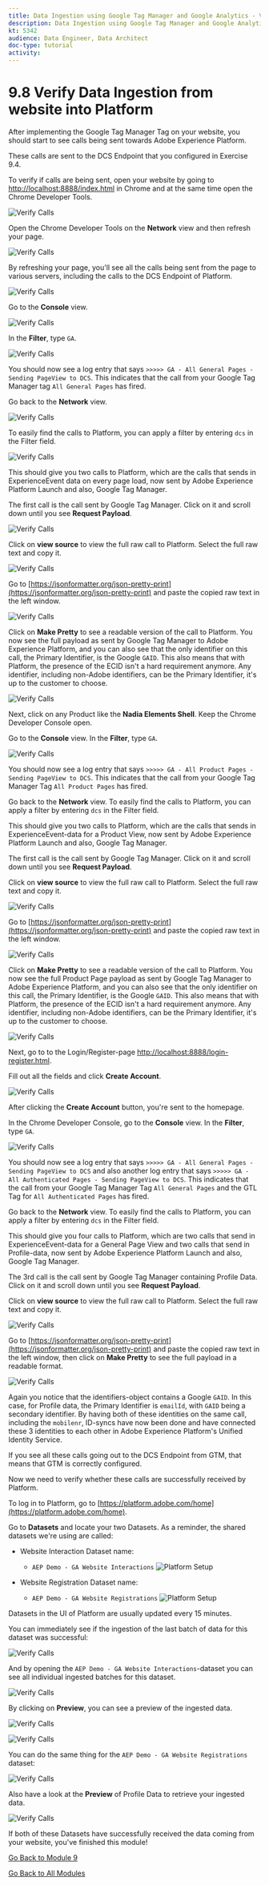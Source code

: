 ```yaml
---
title: Data Ingestion using Google Tag Manager and Google Analytics - Verify Data Ingestion from website into Platform
description: Data Ingestion using Google Tag Manager and Google Analytics - Verify Data Ingestion from website into Platform
kt: 5342
audience: Data Engineer, Data Architect
doc-type: tutorial
activity: 
---
```


# 9.8 Verify Data Ingestion from website into Platform

After implementing the Google Tag Manager Tag on your website, you should start to see calls being sent towards Adobe Experience Platform.

These calls are sent to the DCS Endpoint that you configured in Exercise 9.4.

To verify if calls are being sent, open your website by going to [http://localhost:8888/index.html](http://localhost:8888/index.html) in Chrome and at the same time open the Chrome Developer Tools.

![Verify Calls](./images/devtools.png)

Open the Chrome Developer Tools on the **Network** view and then refresh your page.

![Verify Calls](./images/sitedevtools.png)

By refreshing your page, you'll see all the calls being sent from the page to various servers, including the calls to the DCS Endpoint of Platform.

![Verify Calls](./images/sitecalls.png)

Go to the **Console** view.

![Verify Calls](./images/sitecallsconsole.png)

In the **Filter**, type `GA`.

![Verify Calls](./images/sitecallsconsolega.png)

You should now see a log entry that says `>>>>> GA - All General Pages - Sending PageView to DCS`. This indicates that the call from your Google Tag Manager tag `All General Pages` has fired.

Go back to the **Network** view.

![Verify Calls](./images/sitecalls.png)

To easily find the calls to Platform, you can apply a filter by entering `dcs` in the Filter field.

![Verify Calls](./images/dcsfilter.png)

This should give you two calls to Platform, which are the calls that sends in ExperienceEvent data on every page load, now sent by Adobe Experience Platform Launch and also, Google Tag Manager.

The first call is the call sent by Google Tag Manager. Click on it and scroll down until you see **Request Payload**.

![Verify Calls](./images/payload.png)

Click on **view source** to view the full raw call to Platform. Select the full raw text and copy it.

![Verify Calls](./images/rawcall.png)

Go to [https://jsonformatter.org/json-pretty-print](https://jsonformatter.org/json-pretty-print) and paste the copied raw text in the left window.

![Verify Calls](./images/makepretty.png)

Click on **Make Pretty** to see a readable version of the call to Platform. You now see the full payload as sent by Google Tag Manager to Adobe Experience Platform, and you can also see that the only identifier on this call, the Primary Identifier, is the Google `GAID`. This also means that with Platform, the presence of the ECID isn't a hard requirement anymore. Any identifier, including non-Adobe identifiers, can be the Primary Identifier, it's up to the customer to choose.

![Verify Calls](./images/prettycall.png)

Next, click on any Product like the **Nadia Elements Shell**. Keep the Chrome Developer Console open.

Go to the **Console** view. In the **Filter**, type `GA`.

![Verify Calls](./images/sitecallsconsolegapp.png)

You should now see a log entry that says `>>>>> GA - All Product Pages - Sending PageView to DCS`. This indicates that the call from your Google Tag Manager Tag `All Product Pages` has fired.

Go back to the **Network** view. To easily find the calls to Platform, you can apply a filter by entering `dcs` in the Filter field.

This should give you two calls to Platform, which are the calls that sends in ExperienceEvent-data for a Product View, now sent by Adobe Experience Platform Launch and also, Google Tag Manager.

The first call is the call sent by Google Tag Manager. Click on it and scroll down until you see **Request Payload**.

Click on **view source** to view the full raw call to Platform. Select the full raw text and copy it.

![Verify Calls](./images/rawcallpp.png)

Go to [https://jsonformatter.org/json-pretty-print](https://jsonformatter.org/json-pretty-print) and paste the copied raw text in the left window.

![Verify Calls](./images/makepretty.png)

Click on **Make Pretty** to see a readable version of the call to Platform. You now see the full Product Page  payload as sent by Google Tag Manager to Adobe Experience Platform, and you can also see that the only identifier on this call, the Primary Identifier, is the Google `GAID`. This also means that with Platform, the presence of the ECID isn't a hard requirement anymore. Any identifier, including non-Adobe identifiers, can be the Primary Identifier, it's up to the customer to choose.

![Verify Calls](./images/prettycallpp.png)

Next, go to to the Login/Register-page [http://localhost:8888/login-register.html](http://localhost:8888/login-register.html).

Fill out all the fields and click **Create Account**.

![Verify Calls](./images/createaccount.png)

After clicking the **Create Account** button, you're sent to the homepage.

In the Chrome Developer Console, go to the **Console** view. In the **Filter**, type `GA`.

![Verify Calls](./images/sitecallsconsolegauth.png)

You should now see a log entry that says `>>>>> GA - All General Pages - Sending PageView to DCS` and also another log entry that says `>>>>> GA - All Authenticated Pages - Sending PageView to DCS`. This indicates that the call from your Google Tag Manager Tag `All General Pages` and the GTL Tag for `All Authenticated Pages` has fired.

Go back to the **Network** view. To easily find the calls to Platform, you can apply a filter by entering `dcs` in the Filter field.

This should give you four calls to Platform, which are two calls that send in ExperienceEvent-data for a General Page View and two calls that send in Profile-data, now sent by Adobe Experience Platform Launch and also, Google Tag Manager.

The 3rd call is the call sent by Google Tag Manager containing Profile Data. Click on it and scroll down until you see **Request Payload**.

Click on **view source** to view the full raw call to Platform. Select the full raw text and copy it.

![Verify Calls](./images/rawcallauth.png)

Go to [https://jsonformatter.org/json-pretty-print](https://jsonformatter.org/json-pretty-print) and paste the copied raw text in the left window, then click on **Make Pretty** to see the full payload in a readable format.

![Verify Calls](./images/prettyprofile.png)

Again you notice that the identifiers-object contains a Google `GAID`. In this case, for Profile data, the Primary Identifier is `emailId`, with `GAID` being a secondary identifier. By having both of these identities on the same call, including the `mobilenr`, ID-syncs have now been done and have connected these 3 identities to each other in Adobe Experience Platform's Unified Identity Service.

If you see all these calls going out to the DCS Endpoint from GTM, that means that GTM is correctly configured.

Now we need to verify whether these calls are successfully received by Platform.

To log in to Platform, go to [https://platform.adobe.com/home](https://platform.adobe.com/home).

Go to **Datasets** and locate your two Datasets. As a reminder, the shared datasets we're using are called:

* Website Interaction Dataset name:
  
  * `AEP Demo - GA Website Interactions`
      ![Platform Setup](./images/ee.png)

* Website Registration Dataset name:
  
  * `AEP Demo - GA Website Registrations`
      ![Platform Setup](./images/p.png)

Datasets in the UI of Platform are usually updated every 15 minutes.

You can immediately see if the ingestion of the last batch of data for this dataset was successful:

![Verify Calls](./images/datasetstatus.png)

And by opening the `AEP Demo - GA Website Interactions`-dataset you can see all individual ingested batches for this dataset.

![Verify Calls](./images/alleebatches.png)

By clicking on **Preview**, you can see a preview of the ingested data.

![Verify Calls](./images/previewbtn.png)

![Verify Calls](./images/eepreview.png)

You can do the same thing for the `AEP Demo - GA Website Registrations` dataset:

![Verify Calls](./images/profilebatches.png)

Also have a look at the **Preview** of Profile Data to retrieve your ingested data.

![Verify Calls](./images/profilepreviewdata.png)

If both of these Datasets have successfully received the data coming from your website, you've finished this module!

[Go Back to Module 9](./data-ingestion-using-google-tag-manager-and-google-analytics.md)

[Go Back to All Modules](../../overview.md)
